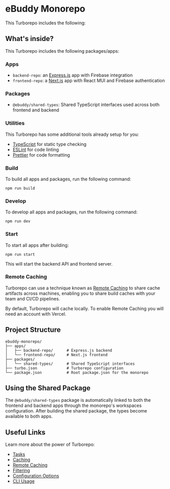 # eBuddy Monorepo

This Turborepo includes the following:

## What's inside?

This Turborepo includes the following packages/apps:

### Apps

- `backend-repo`: an [Express.js](https://expressjs.com/) app with Firebase integration
- `frontend-repo`: a [Next.js](https://nextjs.org/) app with React MUI and Firebase authentication

### Packages

- `@ebuddy/shared-types`: Shared TypeScript interfaces used across both frontend and backend

### Utilities

This Turborepo has some additional tools already setup for you:

- [TypeScript](https://www.typescriptlang.org/) for static type checking
- [ESLint](https://eslint.org/) for code linting
- [Prettier](https://prettier.io) for code formatting

### Build

To build all apps and packages, run the following command:

```
npm run build
```

### Develop

To develop all apps and packages, run the following command:

```
npm run dev
```

### Start

To start all apps after building:

```
npm run start
```

This will start the backend API and frontend server.

### Remote Caching

Turborepo can use a technique known as [Remote Caching](https://turbo.build/docs/core-concepts/remote-caching) to share cache artifacts across machines, enabling you to share build caches with your team and CI/CD pipelines.

By default, Turborepo will cache locally. To enable Remote Caching you will need an account with Vercel.

## Project Structure

```
ebuddy-monorepo/
├── apps/
│   ├── backend-repo/      # Express.js backend
│   └── frontend-repo/     # Next.js frontend
├── packages/
│   └── shared-types/      # Shared TypeScript interfaces
├── turbo.json             # Turborepo configuration
└── package.json           # Root package.json for the monorepo
```

## Using the Shared Package

The `@ebuddy/shared-types` package is automatically linked to both the frontend and backend apps through the monorepo's workspaces configuration. After building the shared package, the types become available to both apps.

## Useful Links

Learn more about the power of Turborepo:

- [Tasks](https://turbo.build/docs/core-concepts/monorepos/running-tasks)
- [Caching](https://turbo.build/docs/core-concepts/caching)
- [Remote Caching](https://turbo.build/docs/core-concepts/remote-caching)
- [Filtering](https://turbo.build/docs/core-concepts/monorepos/filtering)
- [Configuration Options](https://turbo.build/docs/reference/configuration)
- [CLI Usage](https://turbo.build/docs/reference/command-line-reference)
